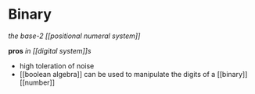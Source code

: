 # Binary

_the base-2 [[positional numeral system]]_

**pros** _in [[digital system]]s_

- high toleration of noise
- [[boolean algebra]] can be used to manipulate the digits of a [[binary]] [[number]]
